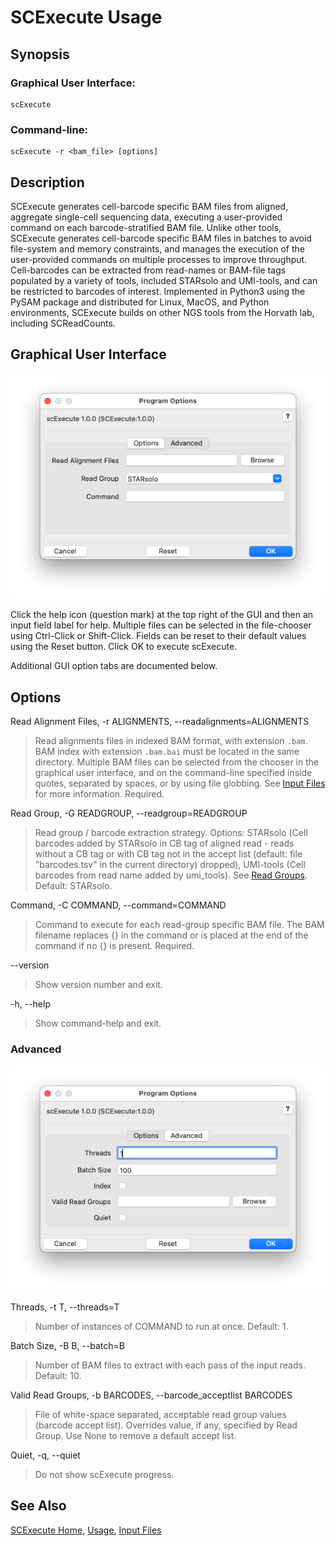 # SCExecute Usage

## Synopsis

### Graphical User Interface:

    scExecute

### Command-line:

    scExecute -r <bam_file> [options]

## Description

SCExecute generates cell-barcode specific BAM files from aligned, aggregate single-cell sequencing data, executing a user-provided command on each barcode-stratified BAM file. Unlike other tools, SCExecute generates cell-barcode specific BAM files in batches to avoid file-system and memory constraints, and manages the execution of the user-provided commands on multiple processes to improve throughput. Cell-barcodes can be extracted from read-names or BAM-file tags populated by a variety of tools, included STARsolo and UMI-tools, and can be restricted to barcodes of interest. Implemented in Python3 using the PySAM package and distributed for Linux, MacOS, and Python environments, SCExecute builds on other NGS tools from the Horvath lab, including SCReadCounts.

## Graphical User Interface

<img src="scexecute.png" alt="scExecute Options"/>

Click the help icon (question mark) at the top right of the GUI and
then an input field label for help. Multiple files can be selected in the
file-chooser using Ctrl-Click or Shift-Click. Fields can be reset to
their default values using the Reset button. Click OK to execute
scExecute.

Additional GUI option tabs are documented below.

## Options

Read Alignment Files, -r ALIGNMENTS, --readalignments=ALIGNMENTS

> Read alignments files in indexed BAM format, with extension
> `.bam`. BAM index with extension `.bam.bai` must be located in the
> same directory. Multiple BAM files can be selected from the chooser in the graphical user interface, and on the command-line specified inside quotes,
> separated by spaces, or by using file globbing. See [Input
> Files](InputFiles.md) for more information. Required.

Read Group, -G READGROUP, --readgroup=READGROUP

>  Read group / barcode extraction strategy. Options: STARsolo (Cell barcodes added by STARsolo in CB tag of aligned read - reads without a CB tag or with CB tag not in the accept list (default: file "barcodes.tsv" in the current directory) dropped), UMI-tools (Cell barcodes from read name added by umi_tools). See [Read Groups](Groupind.md). Default: STARsolo.

Command, -C COMMAND, --command=COMMAND

> Command to execute for each read-group specific BAM file. The BAM filename replaces {} in the command or is placed at the end of the command if no {} is present.  Required.

--version

>Show version number and exit. 

-h, --help

>Show command-help and exit.

### Advanced
<img src="advanced.png" alt="Advanced"/>

Threads, -t T, --threads=T

> Number of instances of COMMAND to run at once. Default: 1.

Batch Size, -B B, --batch=B

> Number of BAM files to extract with each pass of the input reads. Default: 10.

Valid Read Groups, -b BARCODES, --barcode_acceptlist BARCODES

> File of white-space separated, acceptable read group values (barcode accept list). Overrides value, if any, specified by Read Group. Use None to remove a default accept list.

Quiet, -q, --quiet

> Do not show scExecute progress.

## See Also

[SCExecute Home](..), [Usage](Usage.md), [Input Files](InputFiles.md)
